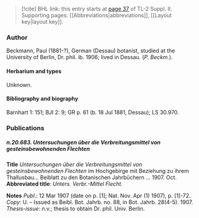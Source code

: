 > [!cite] BHL link: this entry starts at [page 37](https://www.biodiversitylibrary.org/item/103859#page/47/mode/1up) of TL-2 Suppl. II.
> Supporting pages: [[Abbreviations|abbreviations]], [[Layout key|layout key]].

### Author

Beckmann, Paul (1881-?), German (Dessau) botanist, studied at the University of Berlin, Dr. phil. ib. 1906; lived in Dessau. (*P. Beckm.*).

#### Herbarium and types

Unknown.

#### Bibliography and biography

Barnhart 1: 151; BJI 2: 9; GR p. 61 (b. 18 Jul 1881, Dessau); LS 30.970.

### Publications

##### n.20.683. Untersuchungen über die Verbreitungsmittel von gesteinsbewohnenden Flechten

**Title**
*Untersuchungen über die Verbreitungsmittel von gesteinsbewohnenden Flechten* im Hochgebirge mit Beziehung zu ihrem Thallusbau... Beiblatt zu den Botanischen Jahrbüchern ... 1907. Oct.
**Abbreviated title**: *Unters. Verbr.-Mittel Flecht.*

**Notes**
*Publ*.: 12 Mar 1907 (date on p. \[1\]; Nat. Nov. Apr (1) 1907), p. \[1\]-72. *Copy*: U. – Issued as Beibl. Bot. Jahrb. no. 88, in Bot. Jahrb. 28(4-5). 1907.
*Thesis-issue*: n.v.; thesis to obtain Dr. phil. Univ. Berlin.

